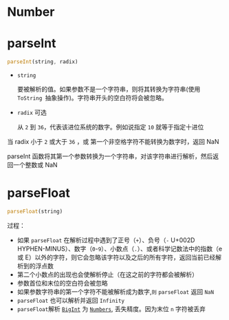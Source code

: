 # Number

# parseInt

```js
parseInt(string, radix)
```

- `string`

  要被解析的值。如果参数不是一个字符串，则将其转换为字符串(使用  `ToString `抽象操作)。字符串开头的空白符将会被忽略。

- `radix` 可选

  从 `2` 到 `36`，代表该进位系统的数字。例如说指定 `10` 就等于指定十进位

当 radix  小于 `2` 或大于 `36` ，或 第一个非空格字符不能转换为数字时，返回 NaN

parseInt 函数将其第一个参数转换为一个字符串，对该字符串进行解析，然后返回一个整数或 NaN

# parseFloat

```js
parseFloat(string)
```

过程：

- 如果 `parseFloat` 在解析过程中遇到了正号（`+`）、负号（`-` U+002D HYPHEN-MINUS）、数字（`0`-`9`）、小数点（`.`）、或者科学记数法中的指数（e 或 E）以外的字符，则它会忽略该字符以及之后的所有字符，返回当前已经解析到的浮点数
- 第二个小数点的出现也会使解析停止（在这之前的字符都会被解析）
- 参数首位和末位的空白符会被忽略
- 如果参数字符串的第一个字符不能被解析成为数字,`则` `parseFloat` 返回 `NaN`
- `parseFloat` 也可以解析并返回 `Infinity`
- `parseFloat`解析 [`BigInt`](https://developer.mozilla.org/zh-CN/docs/Web/JavaScript/Reference/Global_Objects/BigInt) 为 [`Numbers`](https://developer.mozilla.org/zh-CN/docs/Web/JavaScript/Reference/Global_Objects/Number), 丢失精度。因为末位 `n` 字符被丢弃